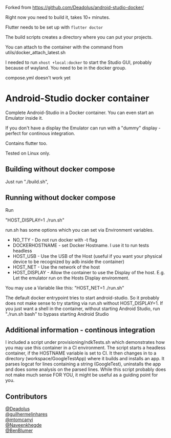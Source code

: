 Forked from <https://github.com/Deadolus/android-studio-docker/>

Right now you need to build it, takes 10+ minutes.

Flutter needs to be set up with `flutter doctor`

The build scripts creates a directory where you can put your projects.

You can attach to the container with the command from utils/docker_attach_latest.sh

I needed to run `xhost +local:docker` to start the Studio GUI, probably because of wayland. You need to be in the docker group.

compose.yml doesn't work yet

Android-Studio docker container
============

Complete Android-Studio in a Docker container.
You can even start an Emulator inside it.

If you don't have a display the Emulator can run with a "dummy" display - perfect for continous integration.

Contains flutter too.

Tested on Linux only.

Building without docker compose
-------------

Just run "./build.sh",

Running without docker compose
-------------

Run

"HOST_DISPLAY=1 ./run.sh"

run.sh has some options which you can set via Environment variables.

* NO_TTY - Do not run docker with -t flag
* DOCKERHOSTNAME - set Docker Hostname. I use it to run tests headless
* HOST_USB - Use the USB of the Host (useful if you want your physical device to be recognized by adb inside the container)
* HOST_NET - Use the network of the host
* HOST_DISPLAY - Allow the container to use the Display of the host. E.g. Let the emulator run on the Hosts Display environment.

You may use a Variable like this: "HOST_NET=1 ./run.sh"

The default docker entrypoint tries to start android-studio.
So it probably does not make sense to try starting via run.sh without
HOST_DISPLAY=1.
If you just want a shell in the container, without starting Android Studio, run "./run.sh bash" to bypass starting Android Studio

Additional information - continous integration
-------------

I included a script under provisioning/ndkTests.sh which demonstrates how you may use this container in a CI environment.
The script starts a headless container, if the HOSTNAME variable is set to CI.
It then changes in to a directory (workspace/GoogleTestApp) where it builds and installs an app.
It parses logcat for lines containing a string (GoogleTest), uninstalls the app and does some analysis on the parsed lines.
While this script probably does not make much sense FOR YOU, it might be useful as a guiding point for you.

Contributors
------------

[@Deadolus](https://github.com/Deadolus)  
[@guilhermelinhares](https://github.com/guilhermelinhares)  
[@mtomcanyi](https://github.com/mtomcanyi)  
[@Naveenkhegde](https://github.com/Naveenkhegde)  
[@BenBlumer](https://github.com/BenBlumer)
